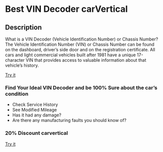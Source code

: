# Best VIN Decoder carVertical

## Description

What is a VIN Decoder (Vehicle Identification Number) or Chassis Number?
The Vehicle Identification Number (VIN) or Chassis Number can be found on the dashboard, driver’s side door and on the registration certificate. All cars and light commercial vehicles built after 1981 have a unique 17-character VIN that provides access to valuable information about that vehicle’s history.

[Try it](https://topvindecoder.com/)

### Find Your Ideal VIN Decoder and be 100% Sure about the car’s condition

* Check Service History
* See Modified Mileage
* Has it had any damage?
* Are there any manufacturing faults you should know of?

### 20% Discount carvertical

[Try it](https://www.carvertical.com/en/landing/v3?utm_source=aff&a=sergiubcv&b=81ec5429&voucher=carvineu)
